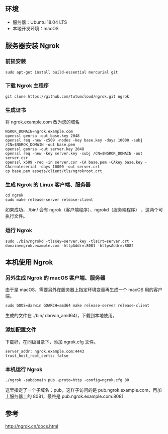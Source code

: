 ##  环境

* 服务器：Ubuntu 18.04 LTS
* 本地开发环境：macOS

##  服务器安装 Ngrok

###  前提安装


```shell
sudo apt-get install build-essential mercurial git
```

###  下载 Ngrok 主程序


```shell
git clone https://github.com/tutumcloud/ngrok.git ngrok
```

###  生成证书

将 ngrok.example.com 改为您的域名


```shell
NGROK_DOMAIN=ngrok.example.com
openssl genrsa -out base.key 2048
openssl req -new -x509 -nodes -key base.key -days 10000 -subj /CN=$NGROK_DOMAIN -out base.pem
openssl genrsa -out server.key 2048
openssl req -new -key server.key -subj /CN=$NGROK_DOMAIN -out server.csr
openssl x509 -req -in server.csr -CA base.pem -CAkey base.key -CAcreateserial -days 10000 -out server.crt
cp base.pem assets/client/tls/ngrokroot.crt
```

###  生成 Ngrok 的 Linux 客户端、服务器


```shell
cd ngrok
sudo make release-server release-client
```

如果成功，./bin/ 会有 ngrok（客户端程序）、ngrokd（服务端程序） ，这两个可执行文件。

###  运行 Ngrok


```shell
sudo ./bin/ngrokd -tlsKey=server.key -tlsCrt=server.crt -domain=ngrok.example.com -httpAddr=:8081 -httpsAddr=:8082
```

##  本机使用 Ngrok

###  另外生成 Ngrok 的 macOS 客户端、服务器

由于是 macOS，需要另外在服务器上指定环境变量再生成一个 macOS 用的客户端。


```shell
sudo GOOS=darwin GOARCH=amd64 make release-server release-client
```

生成的文件在 ./bin/ darwin_amd64/，下载到本地使用。

###  添加配置文件

下载好，在同级目录下，添加 ngrok.cfg 文件。


```shell
server_addr: ngrok.example.com:4443
trust_host_root_certs: false
```

###  本机运行 Ngrok


```shell
./ngrok -subdomain pub -proto=http -config=ngrok.cfg 80
```

这里指定了一个子域名：pub，这样子访问的是 pub.ngrok.example.com，再加上服务器上的 8081，最终是 pub.ngrok.example.com:8081

##  参考

http://ngrok.cn/docs.html
